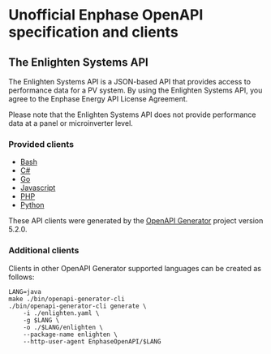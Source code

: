 # Unofficial Enphase OpenAPI specification and clients

## The Enlighten Systems API

The Enlighten Systems API is a JSON-based API that provides access to performance data for a PV system. By using the Enlighten Systems API, you agree to the Enphase Energy API License Agreement.

Please note that the Enlighten Systems API does not provide performance data at a panel or microinverter level.

### Provided clients

- [Bash](bash/enlighten/README.md)
- [C#](csharp-netcore/enlighten/README.md)
- [Go](go/enlighten/README.md)
- [Javascript](javascript/enlighten/README.md)
- [PHP](php/enlighten/README.md)
- [Python](python/enlighten/README.md)

These API clients were generated by the [OpenAPI Generator](https://openapi-generator.tech) project version 5.2.0.

### Additional clients

Clients in other OpenAPI Generator supported languages can be created as follows:

```shell
LANG=java
make ./bin/openapi-generator-cli
./bin/openapi-generator-cli generate \
    -i ./enlighten.yaml \
    -g $LANG \
    -o ./$LANG/enlighten \
    --package-name enlighten \
    --http-user-agent EnphaseOpenAPI/$LANG
```
